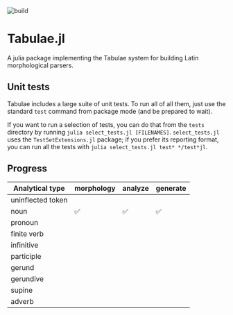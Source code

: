 ![build](https://github.com/neelsmith/Tabulae.jl/actions/workflows/Documentation.yml/badge.svg)


# Tabulae.jl

A julia package implementing the Tabulae system for building Latin morphological parsers.

## Unit tests

Tabulae includes a large suite of unit tests.  To run all of all them, just use the standard `test` command from package mode (and be prepared to wait).

If you want to run a selection of tests, you can do that from the `tests` directory by running `julia select_tests.jl [FILENAMES]`.   `select_tests.jl` uses the `TestSetExtensions.jl` package; if you prefer its reporting format, you can run all the tests with  `julia select_tests.jl test* */test*jl`.




## Progress


| Analytical type	| morphology | analyze | generate |
| --- | --- | --- | --- |
| uninflected token | |||
| noun | ✅ |  ✅ |  ✅ |
| pronoun | |||
| finite verb | |||
| infinitive | |||
| participle | |||
| gerund | |||
| gerundive | |||
| supine | |||
| adverb | |||



